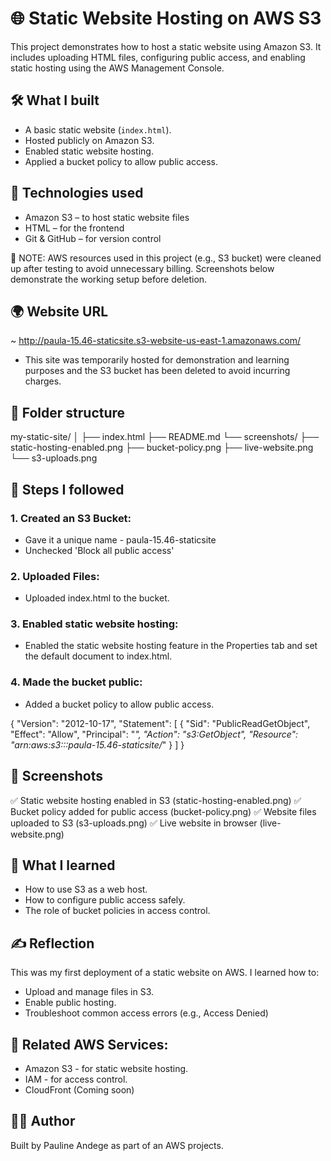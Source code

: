 # 🌐 Static Website Hosting on AWS S3

This project demonstrates how to host a static website using Amazon S3. It includes uploading HTML files, configuring public access, and enabling static hosting using the AWS Management Console.


## 🛠️ What I built

- A basic static website (`index.html`).
- Hosted publicly on Amazon S3.
- Enabled static website hosting.
- Applied a bucket policy to allow public access.


## 🚀 Technologies used

- Amazon S3 – to host static website files
- HTML – for the frontend
- Git & GitHub – for version control

 🧊 NOTE: AWS resources used in this project (e.g., S3 bucket) were cleaned up after testing to avoid unnecessary billing. Screenshots below demonstrate the working setup before deletion.


## 🌍 Website URL

~ http://paula-15.46-staticsite.s3-website-us-east-1.amazonaws.com/
- This site was temporarily hosted for demonstration and learning purposes and the S3 bucket has been deleted to avoid incurring charges.


## 📁 Folder structure

my-static-site/
│
├── index.html
├── README.md
└── screenshots/
    ├── static-hosting-enabled.png
    ├── bucket-policy.png
    ├── live-website.png
    └── s3-uploads.png


## 🔧 Steps I followed
### 1. Created an S3 Bucket:
- Gave it a unique name - paula-15.46-staticsite
- Unchecked 'Block all public access'

### 2. Uploaded Files:
- Uploaded index.html to the bucket.

### 3. Enabled static website hosting:
- Enabled the static website hosting feature in the Properties tab and set the default document to index.html.

### 4. Made the bucket public:
- Added a bucket policy to allow public access.
 
{
  "Version": "2012-10-17",
  "Statement": [
    {
      "Sid": "PublicReadGetObject",
      "Effect": "Allow",
      "Principal": "*",
      "Action": "s3:GetObject",
      "Resource": "arn:aws:s3:::paula-15.46-staticsite/*"
    }
  ]
}


## 📸 Screenshots
✅ Static website hosting enabled in S3 (static-hosting-enabled.png)
✅ Bucket policy added for public access (bucket-policy.png)
✅ Website files uploaded to S3 (s3-uploads.png)
✅ Live website in browser (live-website.png)


## 🧠 What I learned
- How to use S3 as a web host.
- How to configure public access safely.
- The role of bucket policies in access control.


## ✍️ Reflection
This was my first deployment of a static website on AWS. I learned how to:
- Upload and manage files in S3.
- Enable public hosting.
- Troubleshoot common access errors (e.g., Access Denied)

## 🔗 Related AWS Services:
- Amazon S3 - for static website hosting.
- IAM - for access control.
- CloudFront (Coming soon)

## 👩‍💻 Author

Built by Pauline Andege as part of an AWS projects.
















